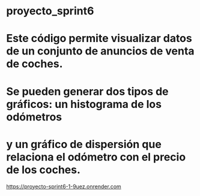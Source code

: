 # proyecto_sprint6
# Este código permite visualizar datos de un conjunto de anuncios de venta de coches.
# Se pueden generar dos tipos de gráficos: un histograma de los odómetros 
# y un gráfico de dispersión que relaciona el odómetro con el precio de los coches.
https://proyecto-sprint6-1-9uez.onrender.com
